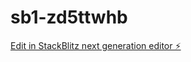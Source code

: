 # sb1-zd5ttwhb

[Edit in StackBlitz next generation editor ⚡️](https://stackblitz.com/~/github.com/iqufa/sb1-zd5ttwhb)